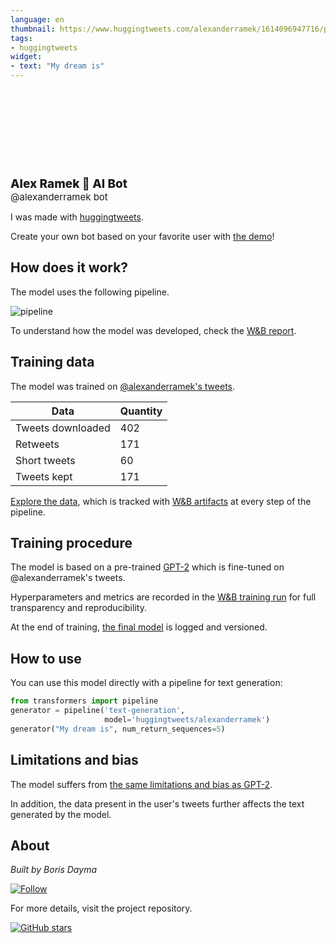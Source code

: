 ```yaml
---
language: en
thumbnail: https://www.huggingtweets.com/alexanderramek/1614096947716/predictions.png
tags:
- huggingtweets
widget:
- text: "My dream is"
---
```


<div>
<div style="width: 132px; height:132px; border-radius: 50%; background-size: cover; background-image: url('https://pbs.twimg.com/profile_images/1063527363638525952/H-DKF-LP_400x400.jpg')">
</div>
<div style="margin-top: 8px; font-size: 19px; font-weight: 800">Alex Ramek 🤖 AI Bot </div>
<div style="font-size: 15px">@alexanderramek bot</div>
</div>

I was made with [huggingtweets](https://github.com/borisdayma/huggingtweets).

Create your own bot based on your favorite user with [the demo](https://colab.research.google.com/github/borisdayma/huggingtweets/blob/master/huggingtweets-demo.ipynb)!

## How does it work?

The model uses the following pipeline.

![pipeline](https://github.com/borisdayma/huggingtweets/blob/master/img/pipeline.png?raw=true)

To understand how the model was developed, check the [W&B report](https://app.wandb.ai/wandb/huggingtweets/reports/HuggingTweets-Train-a-model-to-generate-tweets--VmlldzoxMTY5MjI).

## Training data

The model was trained on [@alexanderramek's tweets](https://twitter.com/alexanderramek).

| Data | Quantity |
| --- | --- |
| Tweets downloaded | 402 |
| Retweets | 171 |
| Short tweets | 60 |
| Tweets kept | 171 |

[Explore the data](https://wandb.ai/wandb/huggingtweets/runs/1fmckgrk/artifacts), which is tracked with [W&B artifacts](https://docs.wandb.com/artifacts) at every step of the pipeline.

## Training procedure

The model is based on a pre-trained [GPT-2](https://huggingface.co/gpt2) which is fine-tuned on @alexanderramek's tweets.

Hyperparameters and metrics are recorded in the [W&B training run](https://wandb.ai/wandb/huggingtweets/runs/3clt5uj2) for full transparency and reproducibility.

At the end of training, [the final model](https://wandb.ai/wandb/huggingtweets/runs/3clt5uj2/artifacts) is logged and versioned.

## How to use

You can use this model directly with a pipeline for text generation:

```python
from transformers import pipeline
generator = pipeline('text-generation',
                     model='huggingtweets/alexanderramek')
generator("My dream is", num_return_sequences=5)
```

## Limitations and bias

The model suffers from [the same limitations and bias as GPT-2](https://huggingface.co/gpt2#limitations-and-bias).

In addition, the data present in the user's tweets further affects the text generated by the model.

## About

*Built by Boris Dayma*

[![Follow](https://img.shields.io/twitter/follow/borisdayma?style=social)](https://twitter.com/intent/follow?screen_name=borisdayma)

For more details, visit the project repository.

[![GitHub stars](https://img.shields.io/github/stars/borisdayma/huggingtweets?style=social)](https://github.com/borisdayma/huggingtweets)
